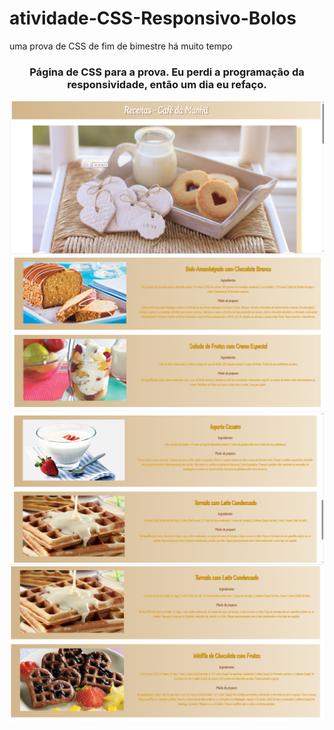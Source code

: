 # atividade-CSS-Responsivo-Bolos
uma prova de CSS de fim de bimestre há muito tempo
<br>
<div align="center">
  <h3>Página de CSS para a prova. Eu perdi a programação da responsividade, então um dia eu refaço.</h3>
  <img src="ImagensGit/1.png"> <img src="ImagensGit/2.png">  <img src="ImagensGit/3.png">  <img src="ImagensGit/4.png">
</div>
